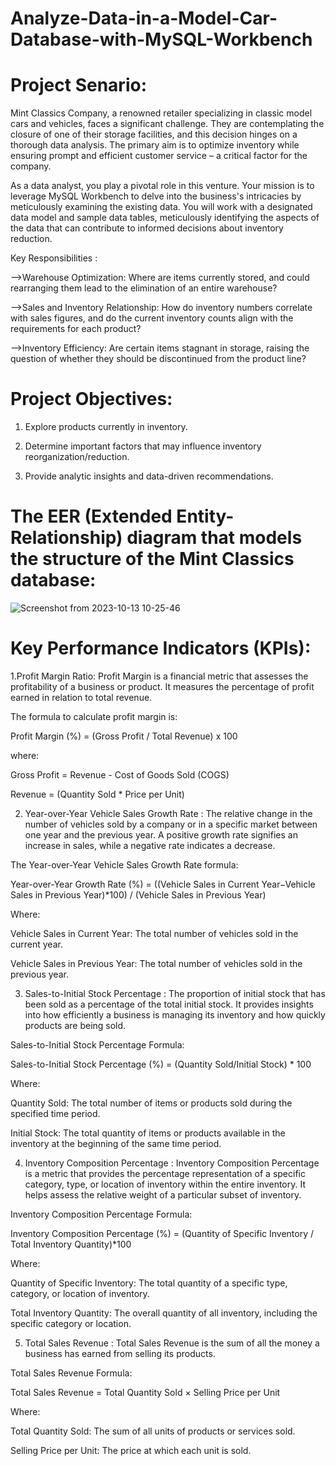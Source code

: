 # Analyze-Data-in-a-Model-Car-Database-with-MySQL-Workbench
# Project Senario:
Mint Classics Company, a renowned retailer specializing in classic model cars and vehicles, faces a significant challenge. They are contemplating the closure of one of their storage facilities, and this decision hinges on a thorough data analysis. The primary aim is to optimize inventory while ensuring prompt and efficient customer service – a critical factor for the company.

As a data analyst, you play a pivotal role in this venture. Your mission is to leverage MySQL Workbench to delve into the business's intricacies by meticulously examining the existing data. You will work with a designated data model and sample data tables, meticulously identifying the aspects of the data that can contribute to informed decisions about inventory reduction.

Key Responsibilities :

-->Warehouse Optimization: Where are items currently stored, and could rearranging them lead to the elimination of an entire warehouse?

-->Sales and Inventory Relationship: How do inventory numbers correlate with sales figures, and do the current inventory counts align with the requirements for each product?

-->Inventory Efficiency: Are certain items stagnant in storage, raising the question of whether they should be discontinued from the product line?

# Project Objectives:

1. Explore products currently in inventory.

2. Determine important factors that may influence inventory reorganization/reduction.

3. Provide analytic insights and data-driven recommendations.

# The EER (Extended Entity-Relationship) diagram that models the structure of the Mint Classics database:
![Screenshot from 2023-10-13 10-25-46](https://github.com/akanksha0607/Analyze-Data-in-a-Model-Car-Database-with-MySQL-Workbench/assets/147903207/e2ce7cde-28cd-413c-bcef-4a71f8a70480)

# Key Performance Indicators (KPIs):
1.Profit Margin Ratio:
Profit Margin is a financial metric that assesses the profitability of a business or product. It measures the percentage of profit earned in relation to total revenue.

The formula to calculate profit margin is:

Profit Margin (%) = (Gross Profit / Total Revenue) x 100

where:

Gross Profit = Revenue - Cost of Goods Sold (COGS)

Revenue = (Quantity Sold * Price per Unit)

2. Year-over-Year Vehicle Sales Growth Rate :
The relative change in the number of vehicles sold by a company or in a specific market between one year and the previous year. A positive growth rate signifies an increase in sales, while a negative rate indicates a decrease.

The Year-over-Year Vehicle Sales Growth Rate formula:

Year-over-Year Growth Rate (%) = ((Vehicle Sales in Current Year−Vehicle Sales in Previous Year)*100) / (Vehicle Sales in Previous Year) 

Where:

Vehicle Sales in Current Year: The total number of vehicles sold in the current year.

Vehicle Sales in Previous Year: The total number of vehicles sold in the previous year.

3. Sales-to-Initial Stock Percentage : 
The proportion of initial stock that has been sold as a percentage of the total initial stock. It provides insights into how efficiently a business is managing its inventory and how quickly products are being sold.

Sales-to-Initial Stock Percentage Formula:

Sales-to-Initial Stock Percentage (%) = (Quantity Sold/Initial Stock) * 100

Where:

Quantity Sold: The total number of items or products sold during the specified time period.

Initial Stock: The total quantity of items or products available in the inventory at the beginning of the same time period.

4. Inventory Composition Percentage :
Inventory Composition Percentage is a metric that provides the percentage representation of a specific category, type, or location of inventory within the entire inventory. It helps assess the relative weight of a particular subset of inventory.

Inventory Composition Percentage Formula:

Inventory Composition Percentage (%) = (Quantity of Specific Inventory / Total Inventory Quantity)*100 

Where:

Quantity of Specific Inventory: The total quantity of a specific type, category, or location of inventory.

Total Inventory Quantity: The overall quantity of all inventory, including the specific category or location.

5. Total Sales Revenue :
Total Sales Revenue is the sum of all the money a business has earned from selling its products.

Total Sales Revenue Formula:

Total Sales Revenue = Total Quantity Sold × Selling Price per Unit

Where:

Total Quantity Sold: The sum of all units of products or services sold.

Selling Price per Unit: The price at which each unit is sold.
